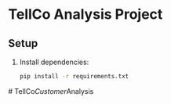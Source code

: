 # TellCo Analysis Project

## Setup

1. Install dependencies:
   ```bash
   pip install -r requirements.txt
#   T e l l C o _ C u s t o m e r _ A n a l y s i s  
 